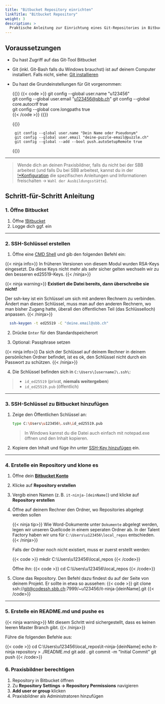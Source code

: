 ```yaml
---
title: "Bitbucket Repository einrichten"
linkTitle: "Bitbucket Repository"
weight: 3
description: >
  Praktische Anleitung zur Einrichtung eines Git-Repositories in Bitbucket
---
```


## Voraussetzungen

- Du hast Zugriff auf das Git-Tool Bitbucket
- Git (inkl. Git-Bash falls du Windows brauchst) ist auf deinem Computer installiert. Falls nicht, siehe:
  [Git installieren](../../../../99_shared/collaboration/source-repositories/git/01_grundwissen/02_git-install)
- Du hast die Grundeinstellungen für Git vorgenommen:

  {{<sbb raw="true">}}
  {{< code >}}
  git config --global user.name "u123456"  
   git config --global user.email "u123456@sbb.ch"
  git config --global core.autocrlf true  
   git config --global core.longpaths true  
   {{< /code >}}
  {{</sbb>}}

  {{<puzzle raw="true">}}

  ```shell
   git config --global user.name "Dein Name oder Pseudonym"
   git config --global user.email "deine-puzzle-email@puzzle.ch"
   git config --global --add --bool push.autoSetupRemote true
  ```

  {{</puzzle>}}

---

> Wende dich an deinen Praxisbildner, falls du nicht bei der SBB arbeitest (und falls Du bei SBB arbeitest, kannst du in
> der [!\*Konfiguration](../../../../../config#apprenticeshipprovider) die spezifischen Anleitungen und Informationen
> freischalten -> `Wahl der Ausbildungsstätte`).

## Schritt-für-Schritt Anleitung

### 1. Öffne Bitbucket

1. Öffne [!Bitbucket](https://code.sbb.ch/)
2. Logge dich ggf. ein

---

### 2. SSH-Schlüssel erstellen

1. Öffne eine [CMD Shell](../../../shell/cmd/) und gib den folgenden Befehl ein:

{{< ninja info>}}
In früheren Versionen von diesem Modul wurden RSA-Keys eingesetzt. Da diese Keys nicht mehr als sehr sicher gelten
wechseln wir zu den besseren ed25519-Keys.
{{< /ninja>}}

{{< ninja warning>}}
**Existiert die Datei bereits, dann überschreibe sie nicht!**

Der ssh-key ist ein Schlüssel um sich mit anderen Rechnern zu verbinden. Ändert man diesen Schlüssel, muss man auf den
anderen Rechnern, wo man bisher Zugang hatte, überall den öffentlichen Teil (das Schlüsselloch) anpassen.
{{< /ninja>}}

```bash
  ssh-keygen -t ed25519 -C "deine.email@sbb.ch"
```

2. Drücke `Enter` für den Standardspeicherort

3. Optional: Passphrase setzen

{{< ninja info>}}
Da sich der Schlüssel auf deinem Rechner in deinem persönlichen Ordner befindet, ist es ok, den Schlüssel nicht durch
ein Passwort zu schützen.
{{< /ninja>}}

4. Die Schlüssel befinden sich in `C:\Users\[username]\.ssh\`:

> - `id_ed25519` (privat, **niemals weitergeben**)
> - `id_ed25519.pub` (öffentlich)

---

### 3. SSH-Schlüssel zu Bitbucket hinzufügen

1. Zeige den Öffentlichen Schlüssel an:

   ```bash
   type C:\Users\u123456\.ssh\id_ed25519.pub
   ```

   > In Windows kannst du die Datei auch einfach mit notepad.exe öffnen und den Inhalt kopieren.

2. Kopiere den Inhalt und füge ihn unter [SSH-Key hinzufügen](https://code.sbb.ch/plugins/servlet/ssh/account/keys) ein.

---

### 4. Erstelle ein Repository und klone es

1. Öffne dein **[Bitbucket Konto](https://code.sbb.ch/profile)**
2. Klicke auf **Repository erstellen**
3. Vergib einen Namen (z. B. `it-ninja-[deinName]`) und klicke auf **Repository erstellen**

4. Öffne auf deinem Rechner den Ordner, wo Repositories abgelegt werden sollen

   {{< ninja tip>}}
   Wie Word-Dokumente unter `Dokumente` abgelegt werden, legen wir unseren Quellcode in einem seperaten Ordner ab. In
   der Talent Factory haben wir uns für `C:\Users\u123456\local_repos` entschieden.
   {{< /ninja>}}

   Falls der Ordner noch nicht existiert, muss er zuerst erstellt werden:

   {{< code >}}
   mkdir C:\Users\u123456\local_repos
   {{< /code>}}

   Öffne ihn:
   {{< code >}}
   cd C:\Users\u123456\local_repos
   {{< /code>}}

5. Clone das Repository. Den Befehl dazu findest du auf der Seite von deinem Projekt. Er sollte in etwa so aussehen:
   {{< code >}}
   git clone ssh://git@codessh.sbb.ch:7999/~u123456/it-ninja-[deinName].git
   {{< /code>}}

---

### 5. Erstelle ein README.md und pushe es

{{< ninja warning>}}
Mit diesem Schritt wird sichergestellt, dass es keinen leeren Master Branch gibt.
{{< /ninja>}}

Führe die folgenden Befehle aus:

{{< code >}}
cd C:\Users\u123456\local_repos\it-ninja-[deinName]
echo it-ninja repository > ./README.md
git add .
git commit -m "Initial Commit"
git push
{{< /code>}}

### 6. Praxisbildner berechtigen

1. Repository in Bitbucket öffnen
2. Zu **Repository Settings → Repository Permissions** navigieren
3. **Add user or group** klicken
4. Praxisbildner als Administratoren hinzufügen
